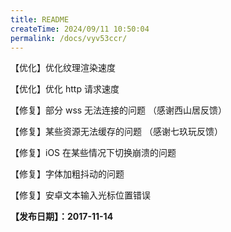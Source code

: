 ```yaml
---
title: README
createTime: 2024/09/11 10:50:04
permalink: /docs/vyv53ccr/
---
```

【优化】优化纹理渲染速度

【优化】优化 http 请求速度

【修复】部分 wss 无法连接的问题 （感谢西山居反馈）

【修复】某些资源无法缓存的问题 （感谢七玖玩反馈）

【修复】iOS 在某些情况下切换崩溃的问题

【修复】字体加粗抖动的问题

【修复】安卓文本输入光标位置错误

**【发布日期】：2017-11-14**
